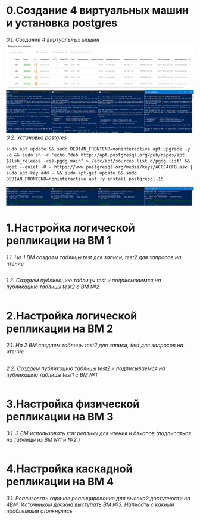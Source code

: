 # 0.Создание 4 виртуальных машин и установка postgres
*0.1. Создание 4 виртуальных машин*
![Иллюстрация к проекту](https://github.com/sadbytrue/egor_sizov_pg_advanced/blob/main/Screenshot_33.png)
![Иллюстрация к проекту](https://github.com/sadbytrue/egor_sizov_pg_advanced/blob/main/Screenshot_34.png)
*0.2. Установка postgres*
```
sudo apt update && sudo DEBIAN_FRONTEND=noninteractive apt upgrade -y -q && sudo sh -c 'echo "deb http://apt.postgresql.org/pub/repos/apt $(lsb_release -cs)-pgdg main" > /etc/apt/sources.list.d/pgdg.list' && wget --quiet -O - https://www.postgresql.org/media/keys/ACCC4CF8.asc | sudo apt-key add - && sudo apt-get update && sudo DEBIAN_FRONTEND=noninteractive apt -y install postgresql-15
```
![Иллюстрация к проекту](https://github.com/sadbytrue/egor_sizov_pg_advanced/blob/main/Screenshot_35.png)
# 1.Настройка логической репликации на ВМ 1
*1.1. На 1 ВМ создаем таблицы test для записи, test2 для запросов на чтение*
```

```
*1.2. Создаем публикацию таблицы test и подписываемся на публикацию таблицы test2 с ВМ №2*
```

```
# 2.Настройка логической репликации на ВМ 2
*2.1. На 2 ВМ создаем таблицы test2 для записи, test для запросов на чтение*
```

```
*2.2. Создаем публикацию таблицы test2 и подписываемся на публикацию таблицы test1 с ВМ №1*
```

```
# 3.Настройка физической репликации на ВМ 3
*3.1. 3 ВМ использовать как реплику для чтения и бэкапов (подписаться на таблицы из ВМ №1 и №2 )*
```

```
# 4.Настройка каскадной репликации на ВМ 4
*3.1. Реализовать горячее реплицирование для высокой доступности на 4ВМ. Источником должна выступать ВМ №3. Написать с какими проблемами столкнулись*
```

```
